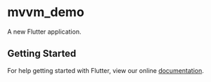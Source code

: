 # mvvm_demo

A new Flutter application.

## Getting Started

For help getting started with Flutter, view our online
[documentation](https://flutter.io/).
